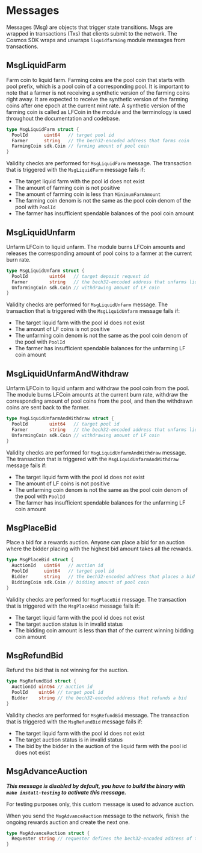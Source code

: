 <!-- order: 4 -->

# Messages

Messages (Msg) are objects that trigger state transitions. Msgs are wrapped in transactions (Txs) that clients submit to the network.
The Cosmos SDK wraps and unwraps `liquidfarming` module messages from transactions.

## MsgLiquidFarm

Farm coin to liquid farm. Farming coins are the pool coin that starts with pool prefix, which is a pool coin of a corresponding pool.
It is important to note that a farmer is not receiving a synthetic version of the farming coins right away.
It are expected to receive the synthetic version of the farming coins after one epoch at the current mint rate.
A synthetic version of the farming coin is called as LFCoin in the module and the terminology is used throughout the documentation and codebase.

```go
type MsgLiquidFarm struct {
  PoolId      uint64   // target pool id
  Farmer      string   // the bech32-encoded address that farms coin
  FarmingCoin sdk.Coin // farming amount of pool coin
}
```

Validity checks are performed for `MsgLiquidFarm` message. The transaction that is triggered with the `MsgLiquidFarm` message fails if:

- The target liquid farm with the pool id does not exist
- The amount of farming coin is not positive
- The amount of farming coin is less than `MinimumFarmAmount`
- The farming coin denom is not the same as the pool coin denom of the pool with `PoolId`
- The farmer has insufficient spendable balances of the pool coin amount

## MsgLiquidUnfarm

Unfarm LFCoin to liquid unfarm.
The module burns LFCoin amounts and releases the corresponding amount of pool coins to a farmer at the current burn rate.

```go
type MsgLiquidUnfarm struct {
  PoolId        uint64   // target deposit request id
  Farmer        string   // the bech32-encoded address that unfarms liquid farm coin
  UnfarmingCoin sdk.Coin // withdrawing amount of LF coin
}
```

Validity checks are performed for `MsgLiquidUnfarm` message. The transaction that is triggered with the `MsgLiquidUnfarm` message fails if:

- The target liquid farm with the pool id does not exist
- The amount of LF coins is not positive
- The unfarming coin denom is not the same as the pool coin denom of the pool with `PoolId`
- The farmer has insufficient spendable balances for the unfarming LF coin amount

## MsgLiquidUnfarmAndWithdraw

Unfarm LFCoin to liquid unfarm and withdraw the pool coin from the pool.
The module burns LFCoin amounts at the current burn rate, withdraw the corresponding amount of pool coins from the pool, and then the withdrawn coins are sent back to the farmer.

```go
type MsgLiquidUnfarmAndWithdraw struct {
  PoolId        uint64   // target pool id
  Farmer        string   // the bech32-encoded address that unfarms liquid farm coin and withdraws
  UnfarmingCoin sdk.Coin // withdrawing amount of LF coin
}
```

Validity checks are performed for `MsgLiquidUnfarmAndWithdraw` message. The transaction that is triggered with the `MsgLiquidUnfarmAndWithdraw` message fails if:

- The target liquid farm with the pool id does not exist
- The amount of LF coins is not positive
- The unfarming coin denom is not the same as the pool coin denom of the pool with `PoolId`
- The farmer has insufficient spendable balances for the unfarming LF coin amount

## MsgPlaceBid

Place a bid for a rewards auction.
Anyone can place a bid for an auction where the bidder placing with the highest bid amount takes all the rewards.

```go
type MsgPlaceBid struct {
  AuctionId   uint64   // auction id
  PoolId      uint64   // target pool id
  Bidder      string   // the bech32-encoded address that places a bid
  BiddingCoin sdk.Coin // bidding amount of pool coin
}
```

Validity checks are performed for `MsgPlaceBid` message. The transaction that is triggered with the `MsgPlaceBid` message fails if:

- The target liquid farm with the pool id does not exist
- The target auction status is in invalid status
- The bidding coin amount is less than that of the current winning bidding coin amount

## MsgRefundBid

Refund the bid that is not winning for the auction.

```go
type MsgRefundBid struct {
  AuctionId uint64 // auction id
  PoolId    uint64 // target pool id
  Bidder    string // the bech32-encoded address that refunds a bid
}
```

Validity checks are performed for `MsgRefundBid` message. The transaction that is triggered with the `MsgRefundBid` message fails if:

- The target liquid farm with the pool id does not exist
- The target auction status is in invalid status
- The bid by the bidder in the auction of the liquid farm with the pool id does not exist

## MsgAdvanceAuction

**_This message is disabled by default, you have to build the binary with `make install-testing` to activate this message._**

For testing purposes only, this custom message is used to advance auction.

When you send the `MsgAdvanceAuction` message to the network, finish the ongoing rewards auction and create the next one.

```go
type MsgAdvanceAuction struct {
  Requester string // requester defines the bech32-encoded address of the requester
}
```
